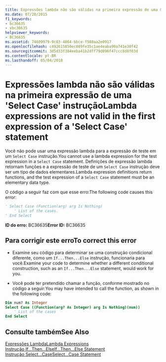 ```yaml
---
title: Expressões lambda não são válidas na primeira expressão de uma &#39;Select Case&#39; instrução
ms.date: 07/20/2015
f1_keywords:
- bc36635
- vbc36635
helpviewer_keywords:
- BC36635
ms.assetid: 74609979-9c03-4864-bbce-f588aa2e0917
ms.openlocfilehash: c492615850ec089fe35c1ae4eaba90a741e30f42
ms.sourcegitcommit: 3d5d33f384eeba41b2dff79d096f47ccc8d8f03d
ms.contentlocale: pt-BR
ms.lasthandoff: 05/04/2018
---
```

# <a name="lambda-expressions-are-not-valid-in-the-first-expression-of-a-39select-case39-statement"></a><span data-ttu-id="49288-102">Expressões lambda não são válidas na primeira expressão de uma &#39;Select Case&#39; instrução</span><span class="sxs-lookup"><span data-stu-id="49288-102">Lambda expressions are not valid in the first expression of a &#39;Select Case&#39; statement</span></span>
<span data-ttu-id="49288-103">Você não pode usar uma expressão lambda para a expressão de teste em um `Select Case` instrução.</span><span class="sxs-lookup"><span data-stu-id="49288-103">You cannot use a lambda expression for the test expression in a `Select Case` statement.</span></span> <span data-ttu-id="49288-104">Definições de expressão lambda retornam funções e a expressão de teste de um `Select Case` instrução deve ser um tipo de dados elementares.</span><span class="sxs-lookup"><span data-stu-id="49288-104">Lambda expression definitions return functions, and the test expression of a `Select Case` statement must be an elementary data type.</span></span>  
  
 <span data-ttu-id="49288-105">O código a seguir faz com que esse erro:</span><span class="sxs-lookup"><span data-stu-id="49288-105">The following code causes this error:</span></span>  
  
```vb  
' Select Case (Function(arg) arg Is Nothing)  
    ' List of the cases.  
' End Select  
```  
  
 <span data-ttu-id="49288-106">**ID do erro:** BC36635</span><span class="sxs-lookup"><span data-stu-id="49288-106">**Error ID:** BC36635</span></span>  
  
## <a name="to-correct-this-error"></a><span data-ttu-id="49288-107">Para corrigir este erro</span><span class="sxs-lookup"><span data-stu-id="49288-107">To correct this error</span></span>  
  
-   <span data-ttu-id="49288-108">Examine seu código para determinar se uma construção condicional diferente, como um `If...Then...Else` instrução, funcionaria para você.</span><span class="sxs-lookup"><span data-stu-id="49288-108">Examine your code to determine whether a different conditional construction, such as an `If...Then...Else` statement, would work for you.</span></span>  
  
-   <span data-ttu-id="49288-109">Você pode ter pretendido chamar a função, conforme mostrado no código a seguir:</span><span class="sxs-lookup"><span data-stu-id="49288-109">You may have intended to call the function, as shown in the following code:</span></span>  
  
```vb  
Dim num? As Integer  
Select Case ((Function(arg? As Integer) arg Is Nothing)(num))  
    ' List of the cases  
End Select  
```  
  
## <a name="see-also"></a><span data-ttu-id="49288-110">Consulte também</span><span class="sxs-lookup"><span data-stu-id="49288-110">See Also</span></span>  
 [<span data-ttu-id="49288-111">Expressões Lambda</span><span class="sxs-lookup"><span data-stu-id="49288-111">Lambda Expressions</span></span>](../../../visual-basic/programming-guide/language-features/procedures/lambda-expressions.md)  
 [<span data-ttu-id="49288-112">Instrução If...Then...Else</span><span class="sxs-lookup"><span data-stu-id="49288-112">If...Then...Else Statement</span></span>](../../../visual-basic/language-reference/statements/if-then-else-statement.md)  
 [<span data-ttu-id="49288-113">Instrução Select...Case</span><span class="sxs-lookup"><span data-stu-id="49288-113">Select...Case Statement</span></span>](../../../visual-basic/language-reference/statements/select-case-statement.md)
